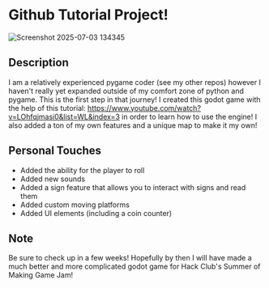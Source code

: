 # Github Tutorial Project!

![Screenshot 2025-07-03 134345](https://github.com/user-attachments/assets/ac383245-7188-4aae-aec5-0973ddfee777)

## Description
I am a relatively experienced pygame coder (see my other repos) however I haven't really yet expanded outside of my comfort zone of python and pygame. This is the first step in that journey! I created this godot game with the help of this tutorial: https://www.youtube.com/watch?v=LOhfqjmasi0&list=WL&index=3 in order to learn how to use the engine! I also added a ton of my own features and a unique map to make it my own!

## Personal Touches
 - Added the ability for the player to roll
 - Added new sounds
 - Added a sign feature that allows you to interact with signs and read them
 - Added custom moving platforms
 - Added UI elements (including a coin counter)

## Note
Be sure to check up in a few weeks! Hopefully by then I will have made a much better and more complicated godot game for Hack Club's Summer of Making Game Jam!

